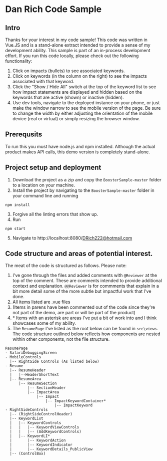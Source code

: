 # Dan Rich Code Sample

## Intro
Thanks for your interest in my code sample!
This code was written in Vue.JS and is a stand-alone extract intended to provide a sense of my development ability.  This sample is part of an in-process development effort.
If you run this code locally, please check out the following functionality:
1. Click on impacts (bullets) to see associated keywords.
1. Click on keywords (in the column on the right) to see the impacts associated with that keyword.
1. Click the "Show / Hide All" switch at the top of the keyword list to see how impact statements are displayed and hidden based on the keywords that are active (shown) or inactive (hidden).
1. Use dev tools, navigate to the deployed instance on your phone, or just make the window narrow to see the mobile version of the page.  Be sure to change the width by either adjusting the orientation of the mobile device (real or virtual) or simply resizing the browser window.

## Prerequsits
To run this you must have node.js and npm installed.
Although the actual product makes API calls, this demo version is completely stand-alone.

## Project setup and deployment
1. Download the project as a zip and copy the `BoosterSample-master` folder to a location on your machine.
2. Install the project by navigating to the `BoosterSample-master` folder in your command line and running 
```
npm install
```
3. Forgive all the linting errors that show up.
4. Run
```
npm start
```
5. Navigate to http://localhost:8080/DRich222@hotmail.com

## Code structure and areas of potential interest.
The meat of the code is structured as follows.  Please note:
1. I've gone through the files and added comments with `@Reviewer` at the top of the comment.  These are comments intended to provide additional context and explanation.  `@@Reviewer` is for commments that explain in a bit more detail some of the more subtle but impactful work that I've done.
1. All items listed are .vue files
1. (Items in parens have been commented out of the code since they're not part of the demo, are part or will be part of the product)
1. \* Items with an asterisk are areas I've put a bit of work into and I think showcases some of my ability.
1. The `ResumePage` I've listed as the root below can be found in `src\views`.  The code structure outlined below reflects how components are nested within other components, not the file structure.

```
ResumePage
- SafariDebuggingScreen
- MobileControls
  |-- RightSide Controls (As listed below)
- Resume
  |-- ResumeHeader
  |   |--HeaderShortText
  |-- ResumeArea
      |-- ResumeSection
          |-- SectionHeader
          |-- ImpactArea
              |-- Impact
                  |-- ImpactKeywordContainer*
                      |-- ImpactKeyword
- RightSideControls
  |-- (RightSideControlHeader)
  |-- KeywordList
  |   |-- KeywordControls
  |   |   |-- KeywordViewControls
  |   |   |-- (AddKeywordControls)
  |   |-- KeywordLI*
  |       |-- KeywordAction
  |       |-- KeywordIndicator
  |       |-- KeywordDetails_PublicView
  |-- (ControlBox)
  ```
